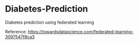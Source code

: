 # Diabetes-Prediction
Diabetes prediction using federated learning


Reference: https://towardsdatascience.com/federated-learning-3097547f8ca3
